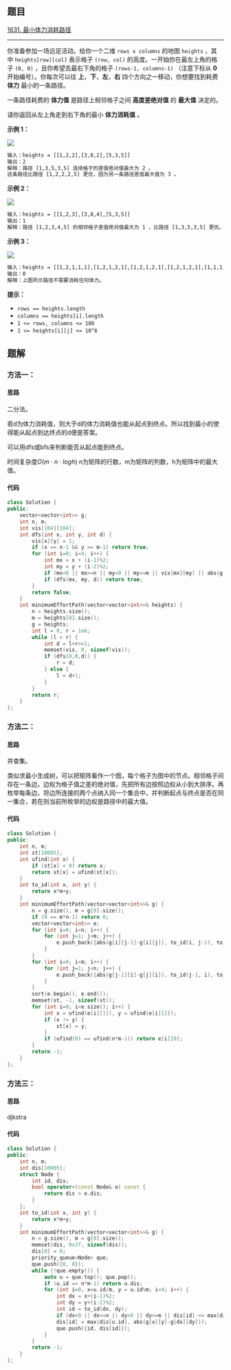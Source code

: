 ## 题目

[1631. 最小体力消耗路径](https://leetcode.cn/problems/path-with-minimum-effort/)

---

你准备参加一场远足活动。给你一个二维 `rows x columns` 的地图 `heights` ，其中 `heights[row][col]` 表示格子 `(row, col)` 的高度。一开始你在最左上角的格子 `(0, 0)` ，且你希望去最右下角的格子 `(rows-1, columns-1)` （注意下标从 **0** 开始编号）。你每次可以往 **上**，**下**，**左**，**右** 四个方向之一移动，你想要找到耗费 **体力** 最小的一条路径。

一条路径耗费的 **体力值** 是路径上相邻格子之间 **高度差绝对值** 的 **最大值** 决定的。

请你返回从左上角走到右下角的最小 **体力消耗值** 。

  

**示例 1：**

![](https://assets.leetcode-cn.com/aliyun-lc-upload/uploads/2020/10/25/ex1.png)

```txt
输入：heights = [[1,2,2],[3,8,2],[5,3,5]]
输出：2
解释：路径 [1,3,5,3,5] 连续格子的差值绝对值最大为 2 。
这条路径比路径 [1,2,2,2,5] 更优，因为另一条路径差值最大值为 3 。
```

**示例 2：**

![](https://assets.leetcode-cn.com/aliyun-lc-upload/uploads/2020/10/25/ex2.png)

```txt
输入：heights = [[1,2,3],[3,8,4],[5,3,5]]
输出：1
解释：路径 [1,2,3,4,5] 的相邻格子差值绝对值最大为 1 ，比路径 [1,3,5,3,5] 更优。
```

**示例 3：**

![](https://assets.leetcode-cn.com/aliyun-lc-upload/uploads/2020/10/25/ex3.png)
```txt
输入：heights = [[1,2,1,1,1],[1,2,1,2,1],[1,2,1,2,1],[1,2,1,2,1],[1,1,1,2,1]]
输出：0
解释：上图所示路径不需要消耗任何体力。
```
  

**提示：**

-   `rows == heights.length`
-   `columns == heights[i].length`
-   `1 <= rows, columns <= 100`
-   `1 <= heights[i][j] <= 10^6`

  

## 题解

### 方法一：

#### 思路

二分法。

若d为体力消耗值，则大于d的体力消耗值也能从起点到终点。所以找到最小的使得能从起点到达终点的d便是答案。

可以用dfs或bfs来判断能否从起点能到终点。

时间复杂度$O(m \cdot n \cdot logh)$ n为矩阵的行数，m为矩阵的列数，h为矩阵中的最大值。

#### 代码

``` cpp
class Solution {
public:
    vector<vector<int>> g; 
    int n, m;
    int vis[104][104];
    int dfs(int x, int y, int d) {
        vis[x][y] = 1;
        if (x == n-1 && y == m-1) return true;
        for (int i=0; i<4; i++) {
            int mx = x + (i-1)%2;
            int my = y + (i-2)%2;
            if (mx<0 || mx>=n || my<0 || my>=m || vis[mx][my] || abs(g[x][y]-g[mx][my])>d) continue;
            if (dfs(mx, my, d)) return true;
        }
        return false;
    }
    int minimumEffortPath(vector<vector<int>>& heights) {
        n = heights.size();
        m = heights[0].size();
        g = heights;
        int l = 0, r = 1e6;
        while (l < r) {
            int d = l+r>>1;
            memset(vis, 0, sizeof(vis));
            if (dfs(0,0,d)) {
                r = d;
            } else {
                l = d+1;
            }
        }
        return r;
    }
};
```

### 方法二：

#### 思路

并查集。

类似求最小生成树，可以把矩阵看作一个图，每个格子为图中的节点。相邻格子间存在一条边，边权为格子值之差的绝对值，先把所有边按照边权从小到大排序。再枚举每条边，将边所连接的两个点纳入同一个集合中，并判断起点与终点是否在同一集合，若在则当前所枚举的边权是路径中的最大值。


#### 代码

``` cpp
class Solution {
public:
    int n, m;
    int st[10005];
    int ufind(int x) {
        if (st[x] < 0) return x;
        return st[x] = ufind(st[x]);
    }
    int to_id(int x, int y) {
        return x*m+y;
    }
    int minimumEffortPath(vector<vector<int>>& g) {
        n = g.size(), m = g[0].size();
        if (0 == m*n-1) return 0;
        vector<vector<int>> e;
        for (int i=0; i<n; i++) {
            for (int j=1; j<m; j++) {
                e.push_back({abs(g[i][j-1]-g[i][j]), to_id(i, j-1), to_id(i, j)});
            }
        }
        for (int i=0; i<m; i++) {
            for (int j=1; j<n; j++) {
                e.push_back({abs(g[j-1][i]-g[j][i]), to_id(j-1, i), to_id(j, i)});
            }
        }
        sort(e.begin(), e.end());
        memset(st, -1, sizeof(st));
        for (int i=0; i<e.size(); i++) {
            int x = ufind(e[i][1]), y = ufind(e[i][2]);
            if (x != y) {
                st[x] = y;
            }
            if (ufind(0) == ufind(n*m-1)) return e[i][0];
        }
        return -1;
    }
};
```

### 方法三：

#### 思路

djkstra

#### 代码

```cpp
class Solution {
public:
    int n, m;
    int dis[10005];
    struct Node {
        int id, dis;
        bool operator<(const Node& o) const {
            return dis > o.dis;
        }
    };
    int to_id(int x, int y) {
        return x*m+y;
    }
    int minimumEffortPath(vector<vector<int>>& g) {
        n = g.size(), m = g[0].size();
        memset(dis, 0x3f, sizeof(dis));
        dis[0] = 0;
        priority_queue<Node> que;
        que.push({0, 0});
        while (!que.empty()) {
            auto u = que.top(); que.pop();
            if (u.id == n*m-1) return u.dis;
            for (int i=0, x=u.id/m, y = u.id%m; i<4; i++) {
                int dx = x+(i-1)%2;
                int dy = y+(i-2)%2;
                int id = to_id(dx, dy);
                if (dx<0 || dx>=n || dy<0 || dy>=m || dis[id] <= max(dis[u.id], abs(g[x][y]-g[dx][dy]))) continue;
                dis[id] = max(dis[u.id], abs(g[x][y]-g[dx][dy]));
                que.push({id, dis[id]});
            }
        }
        return -1;
    }
};
```
